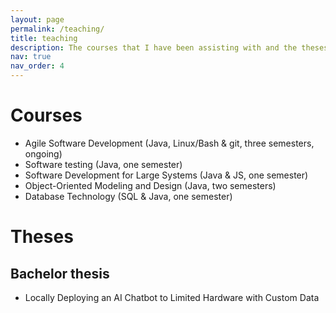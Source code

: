 ```yaml
---
layout: page
permalink: /teaching/
title: teaching
description: The courses that I have been assisting with and the theses that I have been supervising.
nav: true
nav_order: 4
---
```


# Courses

- Agile Software Development (Java, Linux/Bash & git, three semesters, ongoing)
- Software testing (Java, one semester)
- Software Development for Large Systems (Java & JS, one semester)
- Object-Oriented Modeling and Design (Java, two semesters)
- Database Technology (SQL & Java, one semester)

# Theses

## Bachelor thesis

- Locally Deploying an AI Chatbot to Limited Hardware with Custom Data
